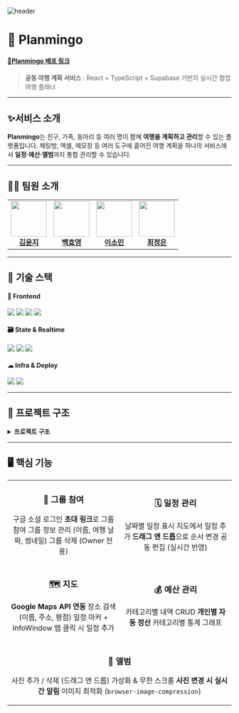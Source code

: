 ![header](https://capsule-render.vercel.app/api?type=waving&height=300&color=FF8E9E&section=middle&text=Planmingo!&fontSize=70&fontColor=ffffff&animation=fadeIn)

# 🦩 Planmingo

#### [🔗Planmingo 배포 링크](https://fes-5-project3-team-2.vercel.app/)
> <b>공동 여행 계획 서비스</b>
: React + TypeScript + Supabase 기반의 실시간 협업 여행 플래너

---

## ✨서비스 소개

<b>Planmingo</b>는 친구, 가족, 동아리 등 여러 명이 함께 <b>여행을 계획하고 관리</b>할 수 있는 플랫폼입니다.
채팅방, 엑셀, 메모장 등 여러 도구에 흩어진 여행 계획을 하나의 서비스에서 <b>일정·예산·앨범</b>까지 통합 관리할 수 있습니다.

---

## 👯‍♀️ 팀원 소개

<table>
  <tr>
    <td align="center"><a href="https://github.com/yoon00"><img src="https://avatars.githubusercontent.com/u/65941017?v=4" width="80"/><br/><b>김윤지</b></a></td>
    <td align="center"><a href="https://github.com/HyoYoung0829"><img src="https://avatars.githubusercontent.com/u/108615164?v=4" width="80"/><br/><b>백효영</b></a></td>
    <td align="center"><a href="https://github.com/mintsky0172"><img src="https://avatars.githubusercontent.com/u/183986392?v=4" width="80"/><br/><b>이소민</b></a></td>
    <td align="center"><a href="https://github.com/chechoii"><img src="https://avatars.githubusercontent.com/u/176888817?v=4" width="80"/><br/><b>최정은</b></a></td>
  </tr>
</table>

---

## 🚀 기술 스택

#### 🧩 Frontend
<img src="https://img.shields.io/badge/React-19-61DAFB?style=flat-square&logo=react&logoColor=white" />
<img src="https://img.shields.io/badge/TypeScript-5.x-3178C6?style=flat-square&logo=typescript&logoColor=white" />
<img src="https://img.shields.io/badge/Vite-7-646CFF?style=flat-square&logo=vite&logoColor=white" />
<img src="https://img.shields.io/badge/TailwindCSS-4-06B6D4?style=flat-square&logo=tailwindcss&logoColor=white" />

<br/>

#### 🗃 State & Realtime
<img src="https://img.shields.io/badge/Zustand-Store-764ABC?style=flat-square&logo=redux&logoColor=white" />
<img src="https://img.shields.io/badge/Supabase-Realtime-3FCF8E?style=flat-square&logo=supabase&logoColor=white" />
<img src="https://img.shields.io/badge/WebSocket-Live-FFB86C?style=flat-square&logo=socketdotio&logoColor=white" />

<br/>

#### ☁ Infra & Deploy
<img src="https://img.shields.io/badge/Supabase-DB%20%26%20Auth-3FCF8E?style=flat-square&logo=supabase&logoColor=white" />
<img src="https://img.shields.io/badge/Vercel-Deploy-000000?style=flat-square&logo=vercel&logoColor=white" />

</div>

---

## 📂 프로젝트 구조

<details>
  <summary><b>프로젝트 구조</b></summary>


```txt
project-root/
├─ public/                     # 정적 리소스 (favicon...)
│
├─ src/
│  ├─ assets/                  # 이미지, 아이콘, 폰트 등
│  │   └─ icons/
│  │
│  ├─ components/              # 재사용 가능한 UI 컴포넌트
│  │   └─ common/              # 버튼, 사이드바, alert 등 공용 UI
│  │
│  ├─ lib/                     # 외부 라이브러리 초기화 & 유틸
│  │   └─ supabase.ts          # Supabase 클라이언트
│  │
│  ├─ pages/                   # 라우트 단위 페이지
│  │   ├─ Album/
│  │   ├─ Auth/
│  │   ├─ Budget/
│  │   ├─ DashBoard/
│  │   ├─ Group/
│  │   └─ Home /
│  │
│  ├─ router/
│  │
│  ├─ stores/                  # Zustand 전역 상태
│  │
│  ├─ styles/                  # 전역 스타일 및 Tailwind 확장
│  │   └─ globals.css
│  │
│  ├─ types/                   # 전역 타입 정의
│  │
│  ├─ App.tsx                  # 라우팅 및 전체 앱 구조
│  ├─ HomeLayout.tsx           # 홈 페이지 전용 레이아웃
│  ├─ main.tsx                 # 진입점
│
├─ .env                        # 환경변수 (Supabase URL/KEY 등)

```
</details>

---

## 🖥️ 핵심 기능

<table>
<tr>
<td width="50%" align="center">

### 🔑 그룹 참여
구글 소셜 로그인
**초대 링크**로 그룹 참여
그룹 정보 관리 (이름, 여행 날짜, 썸네일)
그룹 삭제 (Owner 전용)

</td>
<td width="50%" align="center">

### 🗓️ 일정 관리
날짜별 일정 표시
지도에서 일정 추가
**드래그 앤 드롭**으로 순서 변경
공동 편집 (실시간 반영)

</td>
</tr>

<tr>
<td width="50%" align="center">

### 🗺️ 지도
**Google Maps API 연동**
장소 검색 (이름, 주소, 평점)
일정 마커 + InfoWindow
맵 클릭 시 일정 추가

</td>
<td width="50%" align="center">

### 💰 예산 관리
카테고리별 내역 CRUD
**개인별 자동 정산**
카테고리별 통계 그래프

</td>
</tr>

<tr>
<td colspan="2" align="center">

### 📸 앨범
사진 추가 / 삭제 (드래그 앤 드롭)
가상화 & 무한 스크롤
<b>사진 변경 시 실시간 알림</b>
이미지 최적화 (`browser-image-compression`)

</td>
</tr>
</table>




